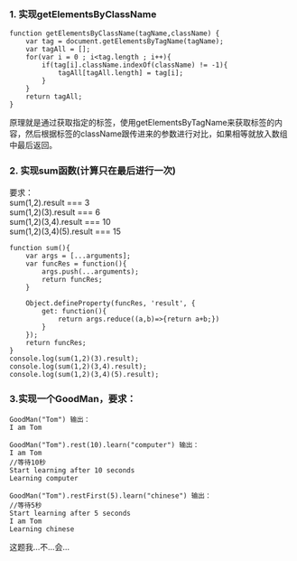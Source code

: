 ### 1. 实现getElementsByClassName
    function getElementsByClassName(tagName,className) {
        var tag = document.getElementsByTagName(tagName);
        var tagAll = [];
        for(var i = 0 ; i<tag.length ; i++){
            if(tag[i].className.indexOf(className) != -1){
                tagAll[tagAll.length] = tag[i];
            }
        }
        return tagAll;
    }
 原理就是通过获取指定的标签，使用getElementsByTagName来获取标签的内容，然后根据标签的className跟传进来的参数进行对比，如果相等就放入数组中最后返回。   

### 2. 实现sum函数(计算只在最后进行一次)
要求：  
sum(1,2).result === 3  
sum(1,2)(3).result === 6  
sum(1,2)(3,4).result === 10  
sum(1,2)(3,4)(5).result === 15  

    function sum(){
        var args = [...arguments];
        var funcRes = function(){
            args.push(...arguments);
            return funcRes;
        }

        Object.defineProperty(funcRes, 'result', {
            get: function(){
                return args.reduce((a,b)=>{return a+b;})
            }
        });
        return funcRes;
    }
    console.log(sum(1,2)(3).result);
    console.log(sum(1,2)(3,4).result);
    console.log(sum(1,2)(3,4)(5).result);

### 3.实现一个GoodMan，要求：  
```
GoodMan("Tom") 输出：  
I am Tom  

GoodMan("Tom").rest(10).learn("computer") 输出：  
I am Tom 
//等待10秒
Start learning after 10 seconds
Learning computer

GoodMan("Tom").restFirst(5).learn("chinese") 输出：  
//等待5秒
Start learning after 5 seconds
I am Tom
Learning chinese
```
这题我…不…会…